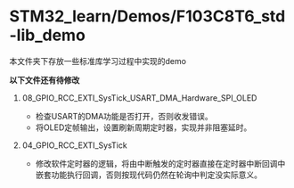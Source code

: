 # STM32_learn/Demos/F103C8T6_std-lib_demo

本文件夹下存放一些标准库学习过程中实现的demo

**以下文件还有待修改**

1. 08_GPIO_RCC_EXTI_SysTick_USART_DMA_Hardware_SPI_OLED
   * 检查USART的DMA功能是否打开，否则收发错误。
   * 将OLED定帧输出，设置刷新周期定时器，实现并非阻塞延时。

2. 04_GPIO_RCC_EXTI_SysTick
   * 修改软件定时器的逻辑，将由中断触发的定时器直接在定时器中断回调中嵌套功能执行回调，否则按现代码仍然在轮询中判定没实际意义。

